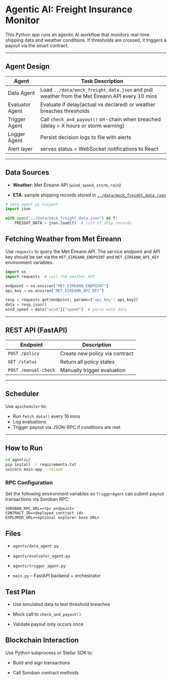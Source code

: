 # Agentic AI: Freight Insurance Monitor

This Python app runs an agentic AI workflow that monitors real-time shipping data and weather conditions. If thresholds are crossed, it triggers a payout via the smart contract.

---

## Agent Design

| Agent           | Task Description                                                                    |
| --------------- | ----------------------------------------------------------------------------------- |
| Data Agent      | Load `../data/mock_freight_data.json` and pull weather from the Met Éireann API every 10 mins |
| Evaluator Agent | Evaluate if delay(actual vs declared) or weather breaches thresholds                |
| Trigger Agent   | Call `check_and_payout()` on-chain when breached (delay > X hours or storm warning) |
| Logger Agent    | Persist decision logs to file with alerts                                           |
| Alert layer     | serves status + WebSocket notifications to React                                    |

---

## Data Sources

- **Weather**: Met Éireann API (`wind_speed`, `storm`, `rain`)

- **ETA**: sample shipping records stored in [`../data/mock_freight_data.json`](../data/mock_freight_data.json)

```python
# data_agent.py snippet
import json

with open("../data/mock_freight_data.json") as f:
    FREIGHT_DATA = json.load(f)  # list of ship records
```

## Fetching Weather from Met Éireann

Use `requests` to query the Met Éireann API. The service endpoint and API key
should be set via the `MET_EIREANN_ENDPOINT` and `MET_EIREANN_API_KEY`
environment variables.

```python
import os
import requests  # call the weather API

endpoint = os.environ["MET_EIREANN_ENDPOINT"]
api_key = os.environ["MET_EIREANN_API_KEY"]

resp = requests.get(endpoint, params={"api_key": api_key})
data = resp.json()
wind_speed = data["wind"]["speed"]  # parse wind data
```

---

## REST API (FastAPI)

| Endpoint             | Description                    |
| -------------------- | ------------------------------ |
| `POST /policy`       | Create new policy via contract |
| `GET /status`        | Return all policy states       |
| `POST /manual-check` | Manually trigger evaluation    |

---

## Scheduler

Use `apscheduler` to:

- Run `fetch_data()` every 10 mins
- Log evaluations
- Trigger payout via JSON-RPC if conditions are met

---

## How to Run

```bash
cd agentic/
pip install -r requirements.txt
uvicorn main:app --reload
```

### RPC Configuration

Set the following environment variables so `TriggerAgent` can submit
payout transactions via Soroban RPC:

```
SOROBAN_RPC_URL=<rpc endpoint>
CONTRACT_ID=<deployed contract id>
EXPLORER_URL=<optional explorer base URL>
```

## Files

- `agents/data_agent.py`

- `agents/evaluator_agent.py`

- `agents/trigger_agent.py`

- `main.py` – FastAPI backend + orchestrator

## Test Plan

- Use simulated data to test threshold breaches

- Mock call to `check_and_payout()`

- Validate payout only occurs once

## Blockchain Interaction

Use Python subprocess or Stellar SDK to:

- Build and sign transactions

- Call Soroban contract methods
